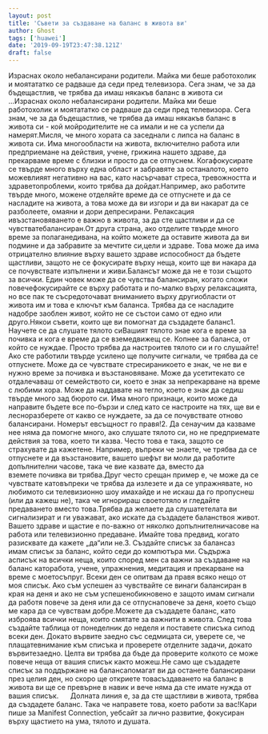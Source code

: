 ```yaml
---
layout: post
title: 'Съвети за създаване на баланс в живота ви'
author: Ghost
tags: ['huawei']
date: '2019-09-19T23:47:38.121Z'
draft: false
---
```


Израснах около небалансирани родители. Майка ми беше работохолик и моятататко се радваше да седи пред телевизора. Сега знам, че за да бъдещастлив, че трябва да имаш някакъв баланс в живота си ...Израснах около небалансирани родители. Майка ми беше работохолик и моятататко се радваше да седи пред телевизора. Сега знам, че за да бъдещастлив, че трябва да имаш някакъв баланс в живота си - кой мойродителите не са имали и не са успели да намерят.Мисля, че много хората са заседнали с липса на баланс в живота си. Има многообласти на живота, включително работа или предприемане на действия, учене, грижина нашето здраве, да прекарваме време с близки и просто да се отпуснем. Когафокусирате се твърде много върху една област и забравяте за останалото, което можевлияят негативно на вас, като насърчават стреса, тревожността и здраветопроблеми, които трябва да дойдат.Например, ако работите твърде много, можене отделяйте време да се отпуснете и да се насладите на живота, а това може да ви изгори и да ви накарат да се разболеете, омаяни и дори депресирани. Релаксация ивъзстановяването е важно в живота, за да сте щастливи и да се чувстватебалансиран.От друга страна, ако отделите твърде много време за полаганедивана, на който можете да оставите живота да ви подмине и да забравите за мечтите си,цели и здраве. Това може да има отрицателно влияние върху вашето здраве испособност да бъдете щастливи, защото не се фокусирате върху неща, които ще ви накара да се почувствате изпълнени и живи.Балансът може да не е този същото за всички. Един човек може да се чувства балансиран, когато сложи повечефокусирайте се върху работата и по-малко върху релаксацията, но все пак те съсредоточават вниманието върху другиобласти от живота им и това е ключът към баланса. Трябва да се насладите надобре заоблен живот, който не се състои само от едно или друго.Някои съвети, които ще ви помогнат да създадете баланс1. Научете се да слушате тялото сиВашият тялото знае кога е време за почивка и кога е време да се вземедвижещ се. Копнее за баланса, от който се нуждае. Просто трябва да настроитев тялото си и го слушайте!Ако сте работили твърде усилено ще получите сигнали, че трябва да се отпуснете. Може да се чувствате стресираникоето е знак, че не ви е нужно време за почивка и възстановяване. Може да усетитекато се отдалечаваш от семейството си, което е знак за непрекарване на време с любими хора. Може да наддавате на тегло, което е знак да седиш твърде много зад бюрото си. Има много признаци, които може да направите бъдете все по-бързи и след като се настроите на тях, ще ви е лесноразберете от какво се нуждаете, за да се почувствате отново балансирани. Номерът евсъщност го правя!2. Да се ​​научим да казваме нее няма да помогне много, ако слушате тялото си, но не предприемате действия за това, което ти казва. Често това е така, защото се страхувате да кажетене. Например, въпреки че знаете, че трябва да се отпуснете и да възстановите, вашето шефът ви моли да работите допълнителни часове, така че вие ​​казвате да, вместо да вземете почивка ви трябва.Друг често срещан пример е, че може да се чувствате катовъпреки че трябва да излезете и да се упражнявате, но любимото си телевизионно шоу имахайде и не искаш да го пропуснеш (или да кажеш не), така че игнорираш своетотяло и гледайте предаването вместо това.Трябва да желаете да слушатетелата ви сигнализират и ги уважават, ако искате да създадете баланствоя живот. Вашето здраве и щастие е по-важно от няколко допълнителничасове на работа или телевизионно предаване. Имайте това предвид, когато разисквате да кажете „да“или не.3. Създайте списък за балансаз имам списък за баланс, който седи до компютъра ми. Съдържа асписък на всички неща, които според мен са важни за създаване на баланс каторабота, учене, упражнения, медитация и прекарване на време с моетосъпруг. Всеки ден се опитвам да правя всяко нещо от моя списък. Ако съм успешен аз чувствайте се винаги балансиран в края на деня и ако не съм успешенобикновено е защото имам сигнали да работя повече за деня или да се отпуснаповече за деня, което също ме кара да се чувствам добре.Можете да създадете баланс, като изброява всички неща, които смятате за важнити в живота. След това създайте таблица от понеделник до неделя и поставете списъка сипод всеки ден. Докато вървите заедно със седмицата си, уверете се, че плащатевнимание към списъка и проверете отделните задачи, докато вървитезаедно. Целта ви трябва да бъде да проверите колкото се може повече неща от вашия списък както можеш.Не само ще създадете списък за поддържане на балансапомагат ви да останете балансирани през целия ден, но скоро ще откриете товасъздаването на баланс в живота ви ще се превърне в навик и вече няма да сте имате нужда от вашия списък.      Долната линия е, за да сте щастливи в живота, трябва да създадете баланс. Така че направете това, което работи за вас!Кари пише за Manifest Connection, уебсайт за лично развитие, фокусиран върху щастието на ума, тялото и душата.

